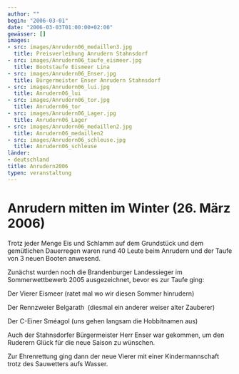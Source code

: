 ```yaml
---
author: ""
begin: "2006-03-01"
date: "2006-03-03T01:00:00+02:00"
gewässer: []
images:
- src: images/Anrudern06_medaillen3.jpg
  title: Preisverleihung Anrudern Stahnsdorf
- src: images/Anrudern06_taufe_eismeer.jpg
  title: Bootstaufe Eismeer Lina
- src: images/Anrudern06_Enser.jpg
  title: Bürgermeister Enser Anrudern Stahnsdorf
- src: images/Anrudern06_lui.jpg
  title: Anrudern06_lui
- src: images/Anrudern06_tor.jpg
  title: Anrudern06_tor
- src: images/Anrudern06_Lager.jpg
  title: Anrudern06_Lager
- src: images/Anrudern06_medaillen2.jpg
  title: Anrudern06_medaillen2
- src: images/Anrudern06_schleuse.jpg
  title: Anrudern06_schleuse
länder: 
- deutschland
title: Anrudern2006
typen: veranstaltung
---
```



# Anrudern mitten im Winter (26. März 2006)


Trotz jeder Menge Eis und Schlamm auf dem Grundstück und dem gemütlichen Dauerregen waren rund 40 Leute beim Anrudern und der Taufe von 3 neuen Booten anwesend.

Zunächst wurden noch die Brandenburger Landessieger im Sommerwettbewerb 2005 ausgezeichnet, bevor es zur Taufe ging:

Der Vierer Eismeer (ratet mal wo wir diesen Sommer hinrudern)

Der Rennzweier Belgarath  (diesmal ein anderer weiser alter Zauberer)

Der C-Einer Sméagol (uns gehen langsam die Hobbitnamen aus)

Auch der Stahnsdorfer Bürgermeister Herr Enser war gekommen, um den Ruderern Glück für die neue Saison zu wünschen.

Zur Ehrenrettung ging dann der neue Vierer mit einer Kindermannschaft trotz des Sauwetters aufs Wasser.
